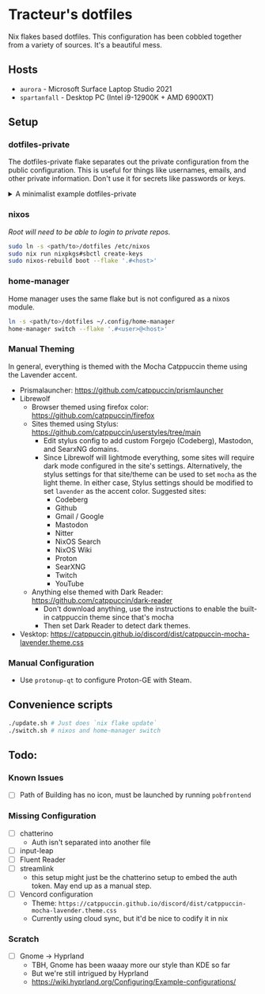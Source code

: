 # Tracteur's dotfiles
Nix flakes based dotfiles. This configuration has been cobbled together from a variety of sources. It's a beautiful mess.

## Hosts
- `aurora` - Microsoft Surface Laptop Studio 2021
- `spartanfall` - Desktop PC (Intel i9-12900K + AMD 6900XT)

## Setup
### dotfiles-private
The dotfiles-private flake separates out the private configuration from the public configuration. This is useful for things like usernames, emails, and other private information. Don't use it for secrets like passwords or keys. 

<details>
<summary>A minimalist example dotfiles-private</summary>

```nix
{
  description = "Private dotfiles";
  inputs = {
    nixpkgs.url = "github:NixOS/nixpkgs/nixos-unstable";
    dotfiles-utils = {
      url = "github:tracteurblinde/dotfiles-utils";
      inputs.nixpkgs.follows = "nixpkgs";
    };
  };
  outputs = { ... } :
  let
    pkgs = import <nixpkgs> {};
  {
    users = {
      "<userA>" = {
        nixosConfig = {
          isNormalUser = true;
          description = "<Display Name>";
          extraGroups = [ "networkmanager" "video" "audio" "wheel" ];
        };
        homeConfig = {
          home.username = "<username>";
          home.homeDirectory = "/home/<username>";
        };
      };
      # Or use dotfiles-utils.generateUser which will also initialize git
      #   and setup the account picture and desktop background.
      "<userB"> = dotfiles-utils.generateUser rec {
        inherit pkgs;
        name = "<Display Name>";
        username = "<username>";
        email = "<email>";
        groups = [ "wheel" ];
        face = ./face.png;
        background = ./background.png;
      };
    };
    hardware = {
      "<host>".config = import ./hardware_configuration.nix;
    }
    homeCommon = {};
    nixosCommon = {};
  };
}
```
</details>

### nixos
*Root will need to be able to login to private repos.*

```sh
sudo ln -s <path/to>/dotfiles /etc/nixos 
sudo nix run nixpkgs#sbctl create-keys
sudo nixos-rebuild boot --flake '.#<host>'
```

### home-manager
Home manager uses the same flake but is not configured as a nixos module.
```sh
ln -s <path/to>/dotfiles ~/.config/home-manager 
home-manager switch --flake '.#<user>@<host>'
```

### Manual Theming
In general, everything is themed with the Mocha Catppuccin theme using the Lavender accent.

- Prismalauncher: https://github.com/catppuccin/prismlauncher
- Librewolf
  - Browser themed using firefox color: https://github.com/catppuccin/firefox
  - Sites themed using Stylus: https://github.com/catppuccin/userstyles/tree/main
    - Edit stylus config to add custom Forgejo (Codeberg), Mastodon, and SearxNG domains.
    - Since Librewolf will lightmode everything, some sites will require dark mode configured in the site's settings. Alternatively, the stylus settings for that site/theme can be used to set `mocha` as the light theme. In either case, Stylus settings should be modified to set `lavender` as the accent color. Suggested sites:
      - Codeberg
      - Github
      - Gmail / Google
      - Mastodon
      - Nitter
      - NixOS Search
      - NixOS Wiki
      - Proton
      - SearXNG
      - Twitch
      - YouTube
  - Anything else themed with Dark Reader: https://github.com/catppuccin/dark-reader
    - Don't download anything, use the instructions to enable the built-in catppuccin theme since that's mocha
    - Then set Dark Reader to detect dark themes.
- Vesktop: https://catppuccin.github.io/discord/dist/catppuccin-mocha-lavender.theme.css

### Manual Configuration
- Use `protonup-qt` to configure Proton-GE with Steam.

## Convenience scripts
```sh
./update.sh # Just does `nix flake update`
./switch.sh # nixos and home-manager switch
```

## Todo:
### Known Issues
- [ ] Path of Building has no icon, must be launched by running `pobfrontend`
### Missing Configuration
- [ ] chatterino
  - Auth isn't separated into another file
- [ ] input-leap
- [ ] Fluent Reader
- [ ] streamlink
  - this setup might just be the chatterino setup to embed the auth token. May end up as a manual step.
- [ ] Vencord configuration
  - Theme: `https://catppuccin.github.io/discord/dist/catppuccin-mocha-lavender.theme.css`
  - Currently using cloud sync, but it'd be nice to codify it in nix
### Scratch
- [ ] Gnome -> Hyprland
  - TBH, Gnome has been waaay more our style than KDE so far
  - But we're still intrigued by Hyprland
  - https://wiki.hyprland.org/Configuring/Example-configurations/